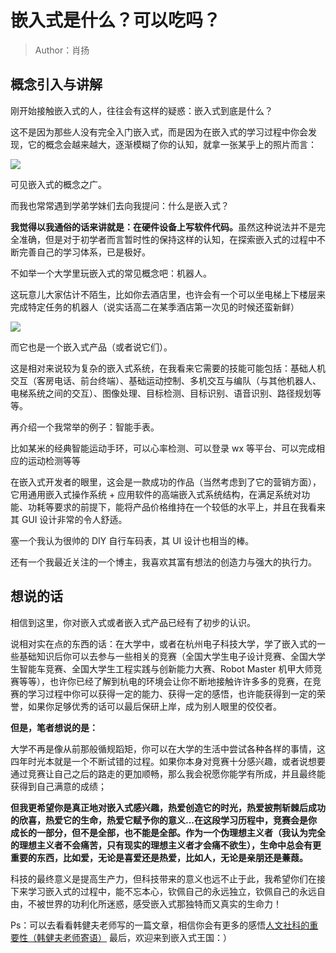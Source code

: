 # 嵌入式是什么？可以吃吗？

> Author：肖扬

## 概念引入与讲解

刚开始接触嵌入式的人，往往会有这样的疑惑：嵌入式到底是什么？

这不是因为那些人没有完全入门嵌入式，而是因为在嵌入式的学习过程中你会发现，它的概念会越来越大，逐渐模糊了你的认知，就拿一张某乎上的照片而言：

![](https://cdn.xyxsw.site/boxcny07MPlh99IIS5yxAdL4iDb.png)

可见嵌入式的概念之广。

而我也常常遇到学弟学妹们去向我提问：什么是嵌入式？

<strong>我觉得以我通俗的话来讲就是：在硬件设备上写软件代码。</strong>虽然这种说法并不是完全准确，但是对于初学者而言暂时性的保持这样的认知，在探索嵌入式的过程中不断完善自己的学习体系，已是极好。

不如举一个大学里玩嵌入式的常见概念吧：机器人。

这玩意儿大家估计不陌生，比如你去酒店里，也许会有一个可以坐电梯上下楼层来完成特定任务的机器人（说实话高二在某季酒店第一次见的时候还蛮新鲜）

![](https://cdn.xyxsw.site/boxcn99MPmacSrXPkIgQ13FLABc.jpg)

而它也是一个嵌入式产品（或者说它们）。

这是相对来说较为复杂的嵌入式系统，在我看来它需要的技能可能包括：基础人机交互（客房电话、前台终端）、基础运动控制、多机交互与编队（与其他机器人、电梯系统之间的交互）、图像处理、目标检测、目标识别、语音识别、路径规划等等。

再介绍一个我常举的例子：智能手表。

比如某米的经典智能运动手环，可以心率检测、可以登录 wx 等平台、可以完成相应的运动检测等等

在嵌入式开发者的眼里，这会是一款成功的作品（当然考虑到了它的营销方面），它用通用嵌入式操作系统 + 应用软件的高端嵌入式系统结构，在满足系统对功能、功耗等要求的前提下，能将产品价格维持在一个较低的水平上，并且在我看来其 GUI 设计非常的令人舒适。

塞一个我认为很帅的 DIY 自行车码表，其 UI 设计也相当的棒。

还有一个我最近关注的一个博主，我喜欢其富有想法的创造力与强大的执行力。

## 想说的话

相信到这里，你对嵌入式或者嵌入式产品已经有了初步的认识。

说相对实在点的东西的话：在大学中，或者在杭州电子科技大学，学了嵌入式的一些基础知识后你可以去参与一些相关的竞赛（全国大学生电子设计竞赛、全国大学生智能车竞赛、全国大学生工程实践与创新能力大赛、Robot Master 机甲大师竞赛等等），也许你已经了解到杭电的环境会让你不断地接触许许多多的竞赛，在竞赛的学习过程中你可以获得一定的能力、获得一定的感悟，也许能获得到一定的荣誉，如果你足够优秀的话可以最后保研上岸，成为别人眼里的佼佼者。

<strong>但是，笔者想说的是：</strong>

大学不再是像从前那般循规蹈矩，你可以在大学的生活中尝试各种各样的事情，这四年时光本就是一个不断试错的过程。如果你本身对竞赛十分感兴趣，或者说想要通过竞赛让自己之后的路走的更加顺畅，那么我会祝愿你能学有所成，并且最终能获得到自己满意的成绩；

<strong>但我更希望你是真正地对嵌入式感兴趣，热爱创造它的时光，热爱披荆斩棘后成功的欣喜，热爱它的生命，热爱它赋予你的意义...在这段学习历程中，竞赛会是你成长的一部分，但不是全部，也不能是全部。作为一个伪理想主义者（我认为完全的理想主义者不会痛苦，只有现实的理想主义者才会痛不欲生），生命中总会有更重要的东西，比如爱，无论是喜爱还是热爱，比如人，无论是亲朋还是蒹葭。</strong>

科技的最终意义是提高生产力，但科技带来的意义也远不止于此，我希望你们在接下来学习嵌入式的过程中，能不忘本心，钦佩自己的永远独立，钦佩自己的永远自由，不被世界的功利化所迷惑，感受嵌入式那独特而又真实的生命力！

Ps：可以去看看韩健夫老师写的一篇文章，相信你会有更多的感悟[人文社科的重要性（韩健夫老师寄语）](../1.%E6%9D%AD%E7%94%B5%E7%94%9F%E5%AD%98%E6%8C%87%E5%8D%97/1.1%E4%BA%BA%E6%96%87%E7%A4%BE%E7%A7%91%E7%9A%84%E9%87%8D%E8%A6%81%E6%80%A7%EF%BC%88%E9%9F%A9%E5%81%A5%E5%A4%AB%E8%80%81%E5%B8%88%E5%AF%84%E8%AF%AD%EF%BC%89.md)
最后，欢迎来到嵌入式王国：）
